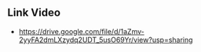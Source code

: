 ## Link Video
-  https://drive.google.com/file/d/1aZmv-2yyFA2dmLXzydq2UDT_5usO69Yr/view?usp=sharing

